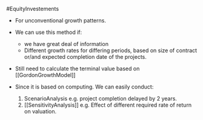#EquityInvestements 

- For unconventional growth patterns. 

- We can use this method if: 
	- we have great deal of information 
	- Different growth rates for differing periods, based on size of contract or/and expected completion date of the projects. 

- Still need to calculate the terminal value based on [[GordonGrowthModel]] 

- Since it is based on computing. We can easily conduct: 
	1. ScenarioAnalysis 
	   e.g. project completion delayed by 2 years.  
	2. [[SensitivityAnalysis]] 
	   e.g. Effect of different required rate of return on valuation. 